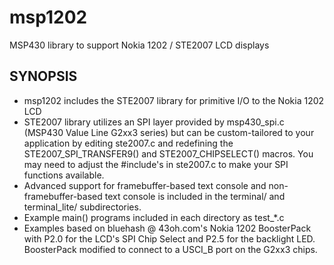 msp1202
=======

MSP430 library to support Nokia 1202 / STE2007 LCD displays

## SYNOPSIS
- msp1202 includes the STE2007 library for primitive I/O to the Nokia 1202 LCD
- STE2007 library utilizes an SPI layer provided by msp430_spi.c (MSP430 Value Line G2xx3 series) but can be custom-tailored to your application by editing ste2007.c and redefining the STE2007_SPI_TRANSFER9() and STE2007_CHIPSELECT() macros.  You may need to adjust the #include's in ste2007.c to make your SPI functions available.
- Advanced support for framebuffer-based text console and non-framebuffer-based text console is included in the terminal/ and terminal_lite/ subdirectories.
- Example main() programs included in each directory as test_*.c
- Examples based on bluehash @ 43oh.com's Nokia 1202 BoosterPack with P2.0 for the LCD's SPI Chip Select and P2.5 for the backlight LED.  BoosterPack modified to connect to a USCI_B port on the G2xx3 chips.

